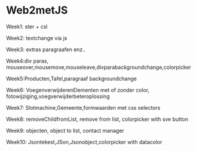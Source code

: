 # Web2metJS
Week1: ster + csl

Week2: textchange via js


Week3: extras paragraafen enz..


Week4:div paras, mouseover,mousemove,mouseleave,divparabackgroundchange,colorpicker 


Week5:Producten,Tafel,paragraaf backgroundchange 

Week6: VoegenverwijderenElementen met of zonder color, fotowijziging,voegverwijderbeteroplossing

Week7: Slotmachine,Gemeente,formwaarden met css selectors

Week8: removeChildfromList, remove from list, colorpicker with sve button

Week9: objecten, object to list, contact manager

Week10: Jsontekest,JSon,Jsonobject,colorpicker with datacolor
